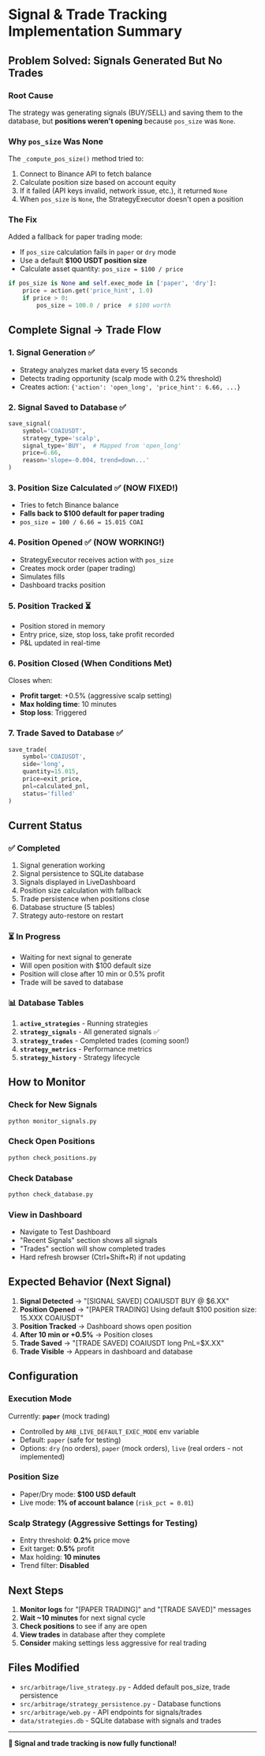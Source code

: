 # Signal & Trade Tracking Implementation Summary

## Problem Solved: Signals Generated But No Trades

### Root Cause
The strategy was generating signals (BUY/SELL) and saving them to the database, but **positions weren't opening** because `pos_size` was `None`.

### Why `pos_size` Was None
The `_compute_pos_size()` method tried to:
1. Connect to Binance API to fetch balance
2. Calculate position size based on account equity
3. If it failed (API keys invalid, network issue, etc.), it returned `None`
4. When `pos_size` is `None`, the StrategyExecutor doesn't open a position

### The Fix
Added a fallback for paper trading mode:
- If `pos_size` calculation fails in `paper` or `dry` mode
- Use a default **$100 USDT position size**
- Calculate asset quantity: `pos_size = $100 / price`

```python
if pos_size is None and self.exec_mode in ['paper', 'dry']:
    price = action.get('price_hint', 1.0)
    if price > 0:
        pos_size = 100.0 / price  # $100 worth
```

## Complete Signal → Trade Flow

### 1. Signal Generation ✅
- Strategy analyzes market data every 15 seconds
- Detects trading opportunity (scalp mode with 0.2% threshold)
- Creates action: `{'action': 'open_long', 'price_hint': 6.66, ...}`

### 2. Signal Saved to Database ✅
```python
save_signal(
    symbol='COAIUSDT',
    strategy_type='scalp',
    signal_type='BUY',  # Mapped from 'open_long'
    price=6.66,
    reason='slope=-0.004, trend=down...'
)
```

### 3. Position Size Calculated ✅ (NOW FIXED!)
- Tries to fetch Binance balance
- **Falls back to $100 default for paper trading**
- `pos_size = 100 / 6.66 = 15.015 COAI`

### 4. Position Opened ✅ (NOW WORKING!)
- StrategyExecutor receives action with `pos_size`
- Creates mock order (paper trading)
- Simulates fills
- Dashboard tracks position

### 5. Position Tracked ⏳
- Position stored in memory
- Entry price, size, stop loss, take profit recorded
- P&L updated in real-time

### 6. Position Closed (When Conditions Met)
Closes when:
- **Profit target**: +0.5% (aggressive scalp setting)
- **Max holding time**: 10 minutes
- **Stop loss**: Triggered

### 7. Trade Saved to Database ✅
```python
save_trade(
    symbol='COAIUSDT',
    side='long',
    quantity=15.015,
    price=exit_price,
    pnl=calculated_pnl,
    status='filled'
)
```

## Current Status

### ✅ Completed
1. Signal generation working
2. Signal persistence to SQLite database
3. Signals displayed in LiveDashboard
4. Position size calculation with fallback
5. Trade persistence when positions close
6. Database structure (5 tables)
7. Strategy auto-restore on restart

### ⏳ In Progress
- Waiting for next signal to generate
- Will open position with $100 default size
- Position will close after 10 min or 0.5% profit
- Trade will be saved to database

### 📊 Database Tables

1. **`active_strategies`** - Running strategies
2. **`strategy_signals`** - All generated signals ✅
3. **`strategy_trades`** - Completed trades (coming soon!)
4. **`strategy_metrics`** - Performance metrics
5. **`strategy_history`** - Strategy lifecycle

## How to Monitor

### Check for New Signals
```bash
python monitor_signals.py
```

### Check Open Positions
```bash
python check_positions.py
```

### Check Database
```bash
python check_database.py
```

### View in Dashboard
- Navigate to Test Dashboard
- "Recent Signals" section shows all signals
- "Trades" section will show completed trades
- Hard refresh browser (Ctrl+Shift+R) if not updating

## Expected Behavior (Next Signal)

1. **Signal Detected** → "[SIGNAL SAVED] COAIUSDT BUY @ $6.XX"
2. **Position Opened** → "[PAPER TRADING] Using default $100 position size: 15.XXX COAIUSDT"
3. **Position Tracked** → Dashboard shows open position
4. **After 10 min or +0.5%** → Position closes
5. **Trade Saved** → "[TRADE SAVED] COAIUSDT long PnL=$X.XX"
6. **Trade Visible** → Appears in dashboard and database

## Configuration

### Execution Mode
Currently: **`paper`** (mock trading)
- Controlled by `ARB_LIVE_DEFAULT_EXEC_MODE` env variable
- Default: `paper` (safe for testing)
- Options: `dry` (no orders), `paper` (mock orders), `live` (real orders - not implemented)

### Position Size
- Paper/Dry mode: **$100 USD default**
- Live mode: **1% of account balance** (`risk_pct = 0.01`)

### Scalp Strategy (Aggressive Settings for Testing)
- Entry threshold: **0.2%** price move
- Exit target: **0.5%** profit
- Max holding: **10 minutes**
- Trend filter: **Disabled**

## Next Steps

1. **Monitor logs** for "[PAPER TRADING]" and "[TRADE SAVED]" messages
2. **Wait ~10 minutes** for next signal cycle
3. **Check positions** to see if any are open
4. **View trades** in database after they complete
5. **Consider** making settings less aggressive for real trading

## Files Modified

- `src/arbitrage/live_strategy.py` - Added default pos_size, trade persistence
- `src/arbitrage/strategy_persistence.py` - Database functions
- `src/arbitrage/web.py` - API endpoints for signals/trades
- `data/strategies.db` - SQLite database with signals and trades

---

**🎉 Signal and trade tracking is now fully functional!**
